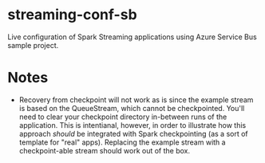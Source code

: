 # streaming-conf-sb
Live configuration of Spark Streaming applications using Azure Service Bus sample project.

# Notes
* Recovery from checkpoint will not work as is since the example stream is based on the QueueStream, which cannot be checkpointed. You'll need to clear your checkpoint directory in-between runs of the application. This is intentianal, however, in order to illustrate how this approach *should* be integrated with Spark checkpointing (as a sort of template for "real" apps). Replacing the example stream with a checkpoint-able stream should work out of the box.
